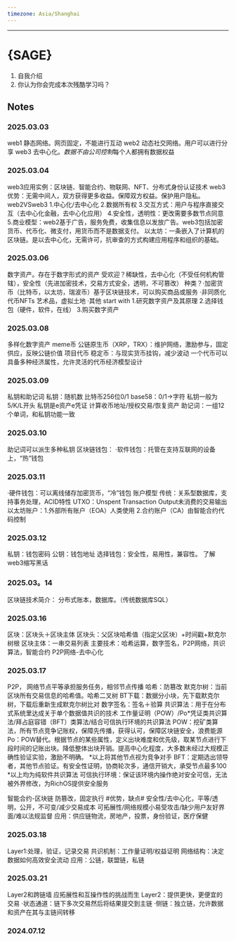```yaml
---
timezone: Asia/Shanghai
---
```

---

# {SAGE}

1. 自我介绍
2. 你认为你会完成本次残酷学习吗？

## Notes

<!-- Content_START -->

### 2025.03.03

web1 静态网络。网页固定，不能进行互动
web2 动态社交网络。用户可以进行分享
web3 去中心化。*数据不由公司控制*每个人都拥有数据权益

### 2025.03.04
web3应用实例：区块链、智能合约、物联网、NFT、分布式身份认证技术
web3优势：无需中间人，双方获得更多收益。保障双方权益。保护用户隐私。
web2VSweb3
1.中心化/去中心化
2.数据所有权
3.交互方式：用户与程序直接交互（去中心化金融，去中心化应用）
4.安全性，透明性：更改需要多数节点同意
5.商业模型：web2基于广告，服务免费，收集信息以发放广告。web3包括加密货币、代币化、微支付，用货币而不是数据支付。
以太坊：一条嵌入了计算机的区块链。是以去中心化，无需许可，抗审查的方式构建应用程序和组织的基础。

### 2025.03.06
数字资产。存在于数字形式的资产
受欢迎？稀缺性，去中心化（不受任何机构管辖），安全性（先进加密技术，交易方式安全，透明，不可篡改）
种类？·加密货币（比特币，以太坊，瑞波币）基于区块链技术，可以购买商品或服务
·非同质化代币NFTs 艺术品，虚拟土地
·其他
start with
1.研究数字资产及其原理
2.选择钱包（硬件，软件，在线）
3.购买数字资产

### 2025.03.08
多样化数字资产
meme币
公链原生币（XRP，TRX）：维护网络，激励参与，固定供应，反映公链价值
项目代币
稳定币：与现实货币挂钩，减少波动
一个代币可以具备多种经济属性，允许灵活的代币经济模型设计

### 2025.03.09
私钥和助记词
私钥：随机数
比特币256位0/1 base58：0/1→字符
私钥一般为5/K/L开头
私钥是e资产e凭证 计算收币地址/授权交易/恢复资产
助记词：一组12个单词，和私钥功能一致

### 2025.03.10
助记词可以派生多种私钥
区块链钱包：
·软件钱包：托管在支持互联网的设备上，“热”钱包

### 2025.03.11
·硬件钱包：可以离线储存加密货币，“冷”钱包
账户模型
传统：关系型数据库，支持事务处理，ACID特性
UTXO：Unspent Transaction Output未消费的交易输出
以太坊账户：1.外部所有账户（EOA）人类使用
2.合约账户（CA）由智能合约代码控制

### 2025.03.12
私钥：钱包密码
公钥：钱包地址
选择钱包：安全性，易用性，兼容性。
了解web3缩写黑话

### 2025.03。14
区块链技术简介：
分布式账本，数据库。（传统数据库SQL）

### 2025.03.16
区块：区块头＋区块主体
区块头：父区块哈希值（指定父区块）+时间戳+默克尔树根
区块主体：一串交易列表
主要技术：哈希运算，数字签名，P2P网络，共识算法，智能合约
P2P网络-去中心化

### 2025.03.17
P2P，
网络节点平等承担服务任务，相邻节点传播
哈希：防篡改
默克尔树：当前区块所有交易信息的哈希值。哈希二叉树
BT下载：数据分小块，先下载默克尔树，下载后重新生成默克尔树比对
数字签名：签名＋验算
共识算法：用于在分布式系统里达成关于单个数据值共识的技术
工作量证明（POW）/Po*凭证类共识算法/拜占庭容错（BFT）类算法/结合可信执行环境的共识算法
POW：挖矿类算法，所有节点竞争记账权，保障先传播，获得认可，保障区块链安全，浪费能源
Po：POW替代。根据节点的某些属性，定义出块难度和优先级，取某节点进行下段时间的记账出块。降低整体出块开销。提高中心化程度，大多数未经过大规模正确性验证实验，激励不明确。
*以上将其他节点视为竞争对手
BFT：定期选出领导者，其他节点验证。有安全性证明，协商轮次多，通信开销大，承受节点最多100
*以上均为纯软件共识算法
可信执行环境：保证该环境内操作绝对安全可信，无法被外界修改，为RichOS提供安全服务

智能合约-区块链
防篡改，固定执行
#优势，缺点#
安全性/去中心化，平等/透明，公开，不可变/减少交易成本
可拓展性/网络规模小易受攻击/缺少用户友好界面/难以法规监督
应用：供应链物流，房地产，投票，身份验证，医疗保健

### 2025.03.18
Layer1:处理，验证，记录交易
共识机制：工作量证明/权益证明
网络结构：决定数据如何高效安全流动
应用：公链，联盟链，私链

### 2025.03.21
Layer2和跨链墙
应拓展性和互操作性的挑战而生
Layer2：提供更快，更便宜的交易
·状态通道：链下多次交易然后将结果提交到主链
·侧链：独立链，允许数据和资产在其与主链间转移

### 2024.07.12

<!-- Content_END -->
